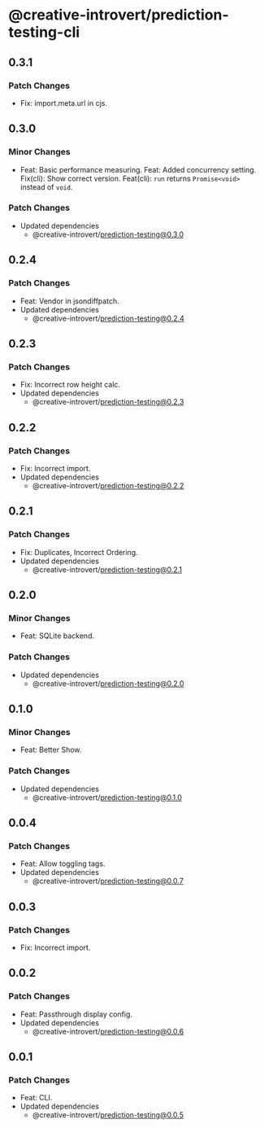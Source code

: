 # @creative-introvert/prediction-testing-cli

## 0.3.1

### Patch Changes

- Fix: import.meta.url in cjs.

## 0.3.0

### Minor Changes

- Feat: Basic performance measuring.
  Feat: Added concurrency setting.
  Fix(cli): Show correct version.
  Feat(cli): `run` returns `Promise<void>` instead of `void`.

### Patch Changes

- Updated dependencies
  - @creative-introvert/prediction-testing@0.3.0

## 0.2.4

### Patch Changes

- Feat: Vendor in jsondiffpatch.
- Updated dependencies
  - @creative-introvert/prediction-testing@0.2.4

## 0.2.3

### Patch Changes

- Fix: Incorrect row height calc.
- Updated dependencies
  - @creative-introvert/prediction-testing@0.2.3

## 0.2.2

### Patch Changes

- Fix: Incorrect import.
- Updated dependencies
  - @creative-introvert/prediction-testing@0.2.2

## 0.2.1

### Patch Changes

- Fix: Duplicates, Incorrect Ordering.
- Updated dependencies
  - @creative-introvert/prediction-testing@0.2.1

## 0.2.0

### Minor Changes

- Feat: SQLite backend.

### Patch Changes

- Updated dependencies
  - @creative-introvert/prediction-testing@0.2.0

## 0.1.0

### Minor Changes

- Feat: Better Show.

### Patch Changes

- Updated dependencies
  - @creative-introvert/prediction-testing@0.1.0

## 0.0.4

### Patch Changes

- Feat: Allow toggling tags.
- Updated dependencies
  - @creative-introvert/prediction-testing@0.0.7

## 0.0.3

### Patch Changes

- Fix: Incorrect import.

## 0.0.2

### Patch Changes

- Feat: Passthrough display config.
- Updated dependencies
  - @creative-introvert/prediction-testing@0.0.6

## 0.0.1

### Patch Changes

- Feat: CLI.
- Updated dependencies
  - @creative-introvert/prediction-testing@0.0.5
